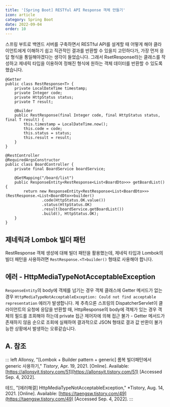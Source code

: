 ```yaml
---
title: '[Spring Boot] RESTful API Response 객체 만들기'
icon: article
category: Spring Boot
date: 2022-09-04
order: 10
---
```


스프링 부트로 백엔드 서버를 구축하면서 RESTful API를 설계할 때 어떻게 해야 클라이언트에게 이해하기 쉽고 직관적인 결과를 반환할 수 있을지 고민하다가, 가장 먼저 응답 형식을 통일해야겠다는 생각이 들었습니다. 그래서 RsetResponse라는 클래스를 작성하고 제네릭 타입을 이용하여 정해진 형식에 원하는 객체 데이터를 반환할 수 있도록 했습니다.

```java:no-line-numbers
@Getter
public class RestResponse<T> {
    private LocalDateTime timestamp;
    private Integer code;
    private HttpStatus status;
    private T result;

    @Builder
    public RestResponse(final Integer code, final HttpStatus status, final T result) {
        this.timestamp = LocalDateTime.now();
        this.code = code;
        this.status = status;
        this.result = result;
    }
}

@RestController
@RequiredArgsConstructor
public class BoardController {
    private final BoardService boardService;

    @GetMapping("/board/list")
    public ResponseEntity<RestResponse<List<BoardDto>>> getBoardList() {
        return new ResponseEntity<RestResponse<List<BoardDto>>>(RestResponse.<List<BoardDto>>builder()
                .code(HttpStatus.OK.value())
                .status(HttpStatus.OK)
                .result(boardService.getBoardList())
                .build(), HttpStatus.OK);
    }
}
```

## 제네릭과 Lombok 빌더 패턴
RestResponse 객체 생성에 대해 빌더 패턴을 활용했는데, 제네릭 타입과 Lombok의 빌더 패턴을 사용하려면 `RestResponse.<T>builder()` 형태로 사용해야 합니다.

## 에러 - HttpMediaTypeNotAcceptableException
`ResponseEntity`의 body에 객체를 넘기는 경우 객체 클래스에 Getter 메서드가 없는 경우 `HttpMediaTypeNotAcceptableException: Could not find acceptable representation` 에러가 발생합니다. 제 추측으론 스프링의 DispatcherServlet이 클라이언트의 요청에 응답을 반환할 때, HttpResponse의 body에 객체가 있는 경우 객체의 필드를 조회해야 하는데 private 접근 제어자에 의해 접근 불가 - Getter 메서드가 존재하지 않음 순으로 조회에 실패하여 결과적으로 JSON 형태로 결과 값 반환이 불가능한 상황에서 발생하는 오류같습니다.

## A. 참조
::: left
Allonsy, "[Lombok + Builder pattern + generic] 롬복 빌더패턴에서 generic 사용하기," *Tistory*, Apr. 19, 2021. [Online]. Available: [https://allonsyit.tistory.com/51](https://allonsyit.tistory.com/51) [Accessed Sep. 4, 2022].

테드, "[에러해결] HttpMediaTypeNotAcceptableException," *Tistory, Aug. 14, 2021. [Online]. Available: [https://taengsw.tistory.com/49](https://taengsw.tistory.com/49) [Accessed Sep. 4, 2022].
:::
